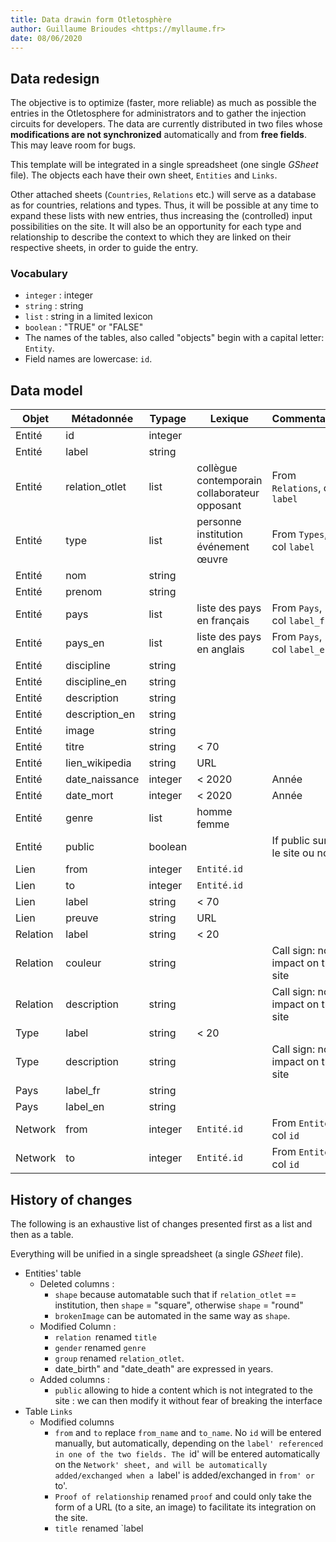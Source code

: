 ```yaml
---
title: Data drawin form Otletosphère
author: Guillaume Brioudes <https://myllaume.fr>
date: 08/06/2020
---
```


## Data redesign

The objective is to optimize (faster, more reliable) as much as possible the entries in the Otletosphere for administrators and to gather the injection circuits for developers. The data are currently distributed in two files whose **modifications are not synchronized** automatically and from **free fields**. This may leave room for bugs.

This template will be integrated in a single spreadsheet (one single *GSheet* file). The objects each have their own sheet, `Entities` and `Links`.

Other attached sheets (`Countries`, `Relations` etc.) will serve as a database as for countries, relations and types. Thus, it will be possible at any time to expand these lists with new entries, thus increasing the (controlled) input possibilities on the site. It will also be an opportunity for each type and relationship to describe the context to which they are linked on their respective sheets, in order to guide the entry.

### Vocabulary

- `integer` : integer
- `string` : string
- `list` : string in a limited lexicon
- `boolean` : "TRUE" or "FALSE"
- The names of the tables, also called "objects" begin with a capital letter: `Entity`.
- Field names are lowercase: `id`.

## Data model

| Objet    | Métadonnée     | Typage  | Lexique                                                     | Commentaire                                                 |
| -------- | -------------- | ------- | ----------------------------------------------------------- | ----------------------------------------------------------- |
| Entité   | id             | integer |                                                             |                                                             |
| Entité   | label          | string  |                                                             |                                                             |
| Entité   | relation_otlet | list    | collègue<br />contemporain<br />collaborateur<br />opposant | From `Relations`, col `label` |
| Entité   | type           | list    | personne<br />institution<br />événement<br />œuvre         | From `Types`, col `label`     |
| Entité   | nom            | string  |                                                             |                                                             |
| Entité   | prenom         | string  |                                                             |                                                             |
| Entité   | pays           | list    | liste des pays en français                                  | From `Pays`, col `label_fr`   |
| Entité   | pays_en        | list    | liste des pays en anglais                                   | From `Pays`, col `label_en`   |
| Entité   | discipline     | string  |                                                             |                                                             |
| Entité   | discipline_en  | string  |                                                             |                                                             |
| Entité   | description    | string  |                                                             |                                                             |
| Entité   | description_en | string  |                                                             |                                                             |
| Entité   | image          | string  |                                                             |                                                             |
| Entité   | titre          | string  | < 70                                                        |                                                             |
| Entité   | lien_wikipedia | string  | URL                                                         |                                                             |
| Entité   | date_naissance | integer | < 2020                                                      | Année                                                       |
| Entité   | date_mort      | integer | < 2020                                                      | Année                                                       |
| Entité   | genre          | list    | homme<br />femme                                            |                                                             |
| Entité   | public         | boolean |                                                             | If public sur le site ou non                                |
| Lien     | from           | integer | `Entité.id`                                                  |                                                             |
| Lien     | to             | integer | `Entité.id`                                                  |                                                             |
| Lien     | label          | string  | < 70                                                        |                                                             |
| Lien     | preuve         | string  | URL                                                         |                                                             |
| Relation | label          | string  | < 20                                                        |                                                             |
| Relation | couleur        | string  |                                                             | Call sign: no impact on the site                    |
| Relation | description    | string  |                                                             | Call sign: no impact on the site                    |
| Type     | label          | string  | < 20                                                        |                                                             |
| Type     | description    | string  |                                                             | Call sign: no impact on the site                    |
| Pays     | label_fr       | string  |                                                             |                                                             |
| Pays     | label_en       | string  |                                                             |                                                             |
| Network  | from           | integer | `Entité.id`                                       | From `Entité`, col `id`       |
| Network  | to             | integer | `Entité.id`                                       | From `Entité`, col `id`       |

## History of changes

The following is an exhaustive list of changes presented first as a list and then as a table.

Everything will be unified in a single spreadsheet (a single *GSheet* file).

- Entities' table
   - Deleted columns :
      - `shape` because automatable such that if `relation_otlet` == institution, then `shape` = "square", otherwise `shape` = "round"
      - `brokenImage` can be automated in the same way as `shape`.
   - Modified Column :
      - ``relation ``renamed ``title``
      - `gender` renamed `genre`
      - `group` renamed `relation_otlet`.
      - date_birth" and "date_death" are expressed in years.
   - Added columns :
      - `public` allowing to hide a content which is not integrated to the site : we can then modify it without fear of breaking the interface
- Table `Links`
   - Modified columns
      - `from` and `to` replace `from_name` and `to_name`. No `id` will be entered manually, but automatically, depending on the `label' referenced in one of the two fields. The `id' will be entered automatically on the `Network' sheet, and will be automatically added/exchanged when a `label' is added/exchanged in `from' or `to'.
      - `Proof of relationship` renamed `proof` and could only take the form of a URL (to a site, an image) to facilitate its integration on the site.
      - `title `renamed `label